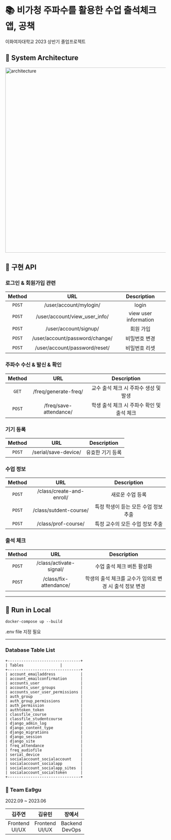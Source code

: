 # 📚 비가청 주파수를 활용한 수업 출석체크 앱, 공책

이화여자대학교 2023 상반기 졸업프로젝트


## 💫 System Architecture

<img width="580" alt="architecture" src="https://github.com/ea9gu/server/assets/69420512/f675ffe0-1b93-47ea-a1ba-abcdca9b46fb">



## 💫 구현 API

### 로그인 & 회원가입 관련

|Method <br> |URL <br> |Description <br> |
|:---:|:---:|:---:|
|`POST`|/user/account/mylogin/|login|
|`POST`|/user/account/view_user_info/|view user information|
|`POST`|/user/account/signup/|회원 가입|
|`POST`|/user/account/password/change/|비밀번호 변경|
|`POST`|/user/account/password/reset/|비밀번호 리셋|


### 주파수 수신 & 발신 & 확인
|Method <br> |URL <br> |Description <br> |
|:---:|:---:|:---:|
|`GET`|/freq/generate-freq/|교수 출석 체크 시 주파수 생성 및 발생|
|`POST`|/freq/save-attendance/|학생 출석 체크 시 주파수 확인 및 출석 체크|


### 기기 등록 
|Method <br> |URL <br> |Description <br> |
|:---:|:---:|:---:|
|`POST`|/serial/save-device/|유효한 기기 등록|


### 수업 정보 
|Method <br> |URL <br> |Description <br> |
|:---:|:---:|:---:|
|`POST`|/class/create-and-enroll/|새로운 수업 등록|
|`POST`|/class/sutdent-course/|특정 학생이 듣는 모든 수업 정보 추출|
|`POST`|/class/prof-course/|특정 교수의 모든 수업 정보 추출|

### 출석 체크
|Method <br> |URL <br> |Description <br> |
|:---:|:---:|:---:|
|`POST`|/class/activate-signal/|수업 출석 체크 버튼 활성화|
|`POST`|/class/fix-attendance/|학생의 출석 체크를 교수가 임의로 변경 시 출석 정보 변경|

---


## 💫 Run in Local

```docker-compose up --build```

.env file 지정 필요

---

### Database Table List

```
+--------------------------------+
| Tables                |
+--------------------------------+
| account_emailaddress           |
| account_emailconfirmation      |
| accounts_user                  |
| accounts_user_groups           |
| accounts_user_user_permissions |
| auth_group                     |
| auth_group_permissions         |
| auth_permission                |
| authtoken_token                |
| classfile_course               |
| classfile_studentcourse        |
| django_admin_log               |
| django_content_type            |
| django_migrations              |
| django_session                 |
| django_site                    |
| freq_attendance                |
| freq_audiofile                 |
| serial_device                  |
| socialaccount_socialaccount    |
| socialaccount_socialapp        |
| socialaccount_socialapp_sites  |
| socialaccount_socialtoken      |
+--------------------------------+
```

### 👋 Team Ea9gu

2022.09 ~ 2023.06

|김주연 <br> |김유민 <br> |장예서 <br> |
|:---:|:---:|:---:|
|Frontend<br>UI/UX|Frontend<br>UI/UX|Backend<br>DevOps|
